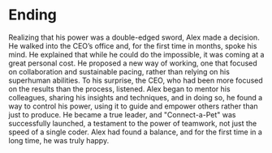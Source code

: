 # Ending

Realizing that his power was a double-edged sword, Alex made a decision. He walked into the CEO’s office and, for the first time in months, spoke his mind. He explained that while he could do the impossible, it was coming at a great personal cost. He proposed a new way of working, one that focused on collaboration and sustainable pacing, rather than relying on his superhuman abilities. To his surprise, the CEO, who had been more focused on the results than the process, listened. Alex began to mentor his colleagues, sharing his insights and techniques, and in doing so, he found a way to control his power, using it to guide and empower others rather than just to produce. He became a true leader, and "Connect-a-Pet" was successfully launched, a testament to the power of teamwork, not just the speed of a single coder. Alex had found a balance, and for the first time in a long time, he was truly happy.
